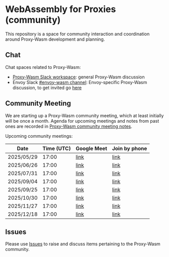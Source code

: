# WebAssembly for Proxies (community)

This repository is a space for community interaction and coordination around
Proxy-Wasm development and planning.

## Chat

Chat spaces related to Proxy-Wasm:

* [Proxy-Wasm Slack workspace](https://join.slack.com/t/proxy-wasm/shared_invite/zt-2nragshr6-nYH7p8jfBZevFIHpX~LIvg):
  general Proxy-Wasm discussion
* Envoy Slack [#envoy-wasm channel](https://envoyproxy.slack.com/archives/CM2CQ4XJ5):
  Envoy-specific Proxy-Wasm discussion, to get invited go
  [here](https://communityinviter.com/apps/envoyproxy/envoy)

## Community Meeting

We are starting up a Proxy-Wasm community meeting, which at least initially
will be once a month. Agenda for upcoming meetings and notes from past ones
are recorded in [Proxy-Wasm community meeting notes](https://docs.google.com/document/d/1M7VTrVaKv2TPuk2Mg9rc8qJGLktgDrU6CERdsumqYEQ/edit?usp=sharing).

Upcoming community meetings:

| Date | Time (UTC) | Google Meet | Join by phone |
| ---- | ---------- |------------ | ------------- |
| 2025/05/29 | 17:00 | [link](https://meet.google.com/rjp-zixz-vzr) | [link](https://tel.meet/rjp-zixz-vzr?pin=6040905848018) |
| 2025/06/26  | 17:00 | [link](https://meet.google.com/rjp-zixz-vzr) | [link](https://tel.meet/rjp-zixz-vzr?pin=6040905848018) |
| 2025/07/31  | 17:00 | [link](https://meet.google.com/rjp-zixz-vzr) | [link](https://tel.meet/rjp-zixz-vzr?pin=6040905848018) |
| 2025/09/04  | 17:00 | [link](https://meet.google.com/rjp-zixz-vzr) | [link](https://tel.meet/rjp-zixz-vzr?pin=6040905848018) |
| 2025/09/25  | 17:00 | [link](https://meet.google.com/rjp-zixz-vzr) | [link](https://tel.meet/rjp-zixz-vzr?pin=6040905848018) |
| 2025/10/30  | 17:00 | [link](https://meet.google.com/rjp-zixz-vzr) | [link](https://tel.meet/rjp-zixz-vzr?pin=6040905848018) |
| 2025/11/27  | 17:00 | [link](https://meet.google.com/rjp-zixz-vzr) | [link](https://tel.meet/rjp-zixz-vzr?pin=6040905848018) |
| 2025/12/18  | 17:00 | [link](https://meet.google.com/rjp-zixz-vzr) | [link](https://tel.meet/rjp-zixz-vzr?pin=6040905848018) |

## Issues

Please use [Issues](https://github.com/proxy-wasm/community/issues) to raise
and discuss items pertaining to the Proxy-Wasm community.


